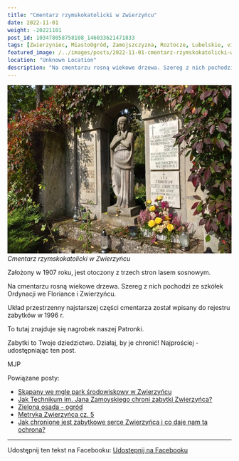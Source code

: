 ```yaml
---
title: "Cmentarz rzymskokatolicki w Zwierzyńcu"
date: 2022-11-01
weight: -20221101
post_id: 103478058758108_146033621471833
tags: [Zwierzyniec, MiastoOgród, Zamojszczyzna, Roztocze, Lubelskie, villarestituta, turystyka, dziedzictwo, zabytki, krajobrazy, cmentarze]
featured_image: /../images/posts/2022-11-01-cmentarz-rzymskokatolicki-wzwierzyncu.jpg
location: "Unknown Location"
description: "Na cmentarzu rosną wiekowe drzewa. Szereg z nich pochodzi ze szkółek Ordynacji we Floriance i Zwierzyńcu...."
---
```


![Cmentarz rzymskokatolicki w Zwierzyńcu](/images/posts/2022-11-01-cmentarz-rzymskokatolicki-wzwierzyncu.jpg)
*Cmentarz rzymskokatolicki w Zwierzyńcu*

Założony w 1907 roku, jest otoczony z trzech stron lasem sosnowym.

Na cmentarzu rosną wiekowe drzewa. Szereg z nich pochodzi ze szkółek Ordynacji we Floriance i Zwierzyńcu.

Układ przestrzenny najstarszej części cmentarza został wpisany do rejestru zabytków w 1996 r.

To tutaj znajduje się nagrobek naszej Patronki.

Zabytki to Twoje dziedzictwo. Działaj, by je chronić!
Najprościej - udostępniając ten post.



MJP

Powiązane posty:
- [Skąpany we mgle park środowiskowy w Zwierzyńcu](/posts/skapany-we-mgle-park-srodowiskowy-w-zwierzyncu)
- [Jak Technikum im. Jana Zamoyskiego chroni zabytki Zwierzyńca?](/posts/jak-technikum-im-jana-zamoyskiego-chroni-zabytki)
- [Zielona osada - ogród](/posts/zielona-osada-ogrod)
- [Metryka Zwierzyńca cz. 5](/posts/metryka-zwierzyncacz5)
- [Jak chronione jest zabytkowe serce Zwierzyńca i co daje nam ta ochrona?](/posts/jak-chronione-jest-zabytkowe-serce-zwierzynca-i)


---

Udostępnij ten tekst na Facebooku:
[Udostępnij na Facebooku](https://www.facebook.com/sharer/sharer.php?u=https://stowarzyszeniewachniewskiej.pl/posts/cmentarz-rzymskokatolicki-wzwierzyncu)

<script type="application/ld+json">
{
  "@context": "https://schema.org",
  "@type": "BlogPosting",
  "headline": "Cmentarz rzymskokatolicki w Zwierzyńcu",
  "datePublished": "2022-11-01",
  "dateModified": "2022-11-01",
  "author": {
    "@type": "Organization",
    "name": "Stowarzyszenie im. Aleksandry Wachniewskiej"
  },
  "publisher": {
    "@type": "Organization",
    "name": "Stowarzyszenie im. Aleksandry Wachniewskiej",
    "logo": {
      "@type": "ImageObject",
      "url": "https://stowarzyszeniewachniewskiej.pl/images/logo/logo.svg"
    }
  },
  "mainEntityOfPage": {
    "@type": "WebPage",
    "@id": "https://stowarzyszeniewachniewskiej.pl/posts/cmentarz-rzymskokatolicki-wzwierzyncu"
  },
  "image": {
    "@type": "ImageObject",
    "url": "https://stowarzyszeniewachniewskiej.pl//images/posts/2022-11-01-cmentarz-rzymskokatolicki-wzwierzyncu.jpg"
  },
  "articleSection": "Dziedzictwo Kulturowe i Zabytki",
  "keywords": "[Zwierzyniec, MiastoOgród, Zamojszczyzna, Roztocze, Lubelskie, villarestituta, turystyka, dziedzictwo, zabytki, krajobrazy, cmentarze]",
  "wordCount": 61,
  "articleBody": "Założony w 1907 roku, jest otoczony z trzech stron lasem sosnowym.\n\nNa cmentarzu rosną wiekowe drzewa. Szereg z nich pochodzi ze szkółek Ordynacji we Floriance i Zwierzyńcu.\n\nUkład przestrzenny najstarszej części cmentarza został wpisany do rejestru zabytków w 1996 r.\n\nTo tutaj znajduje się nagrobek naszej Patronki.\n\nZabytki to Twoje dziedzictwo. Działaj, by je chronić!\nNajprościej - udostępniając ten post.\n\n\n\nMJP",
  "description": "Na cmentarzu rosną wiekowe drzewa. Szereg z nich pochodzi ze szkółek Ordynacji we Floriance i Zwierzyńcu....",
  "copyrightHolder": null
}
</script>
<script type="application/ld+json">
{
  "@context": "https://schema.org",
  "@type": "BreadcrumbList",
  "itemListElement": [
    {
      "@type": "ListItem",
      "position": 1,
      "name": "Home",
      "item": "https://stowarzyszeniewachniewskiej.pl"
    },
    {
      "@type": "ListItem",
      "position": 2,
      "name": "posts",
      "item": "https://stowarzyszeniewachniewskiej.pl/posts"
    },
    {
      "@type": "ListItem",
      "position": 3,
      "name": "Cmentarz rzymskokatolicki w Zwierzyńcu",
      "item": "https://stowarzyszeniewachniewskiej.pl/posts/cmentarz-rzymskokatolicki-wzwierzyncu"
    }
  ]
}
</script>
